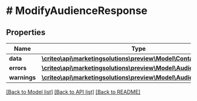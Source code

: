# # ModifyAudienceResponse

## Properties

Name | Type | Description | Notes
------------ | ------------- | ------------- | -------------
**data** | [**\criteo\api\marketingsolutions\preview\Model\ContactlistOperation**](ContactlistOperation.md) |  |
**errors** | [**\criteo\api\marketingsolutions\preview\Model\AudienceError[]**](AudienceError.md) |  |
**warnings** | [**\criteo\api\marketingsolutions\preview\Model\AudienceWarning[]**](AudienceWarning.md) |  |

[[Back to Model list]](../../README.md#models) [[Back to API list]](../../README.md#endpoints) [[Back to README]](../../README.md)
